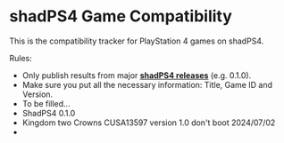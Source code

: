 # shadPS4 Game Compatibility

This is the compatibility tracker for PlayStation 4 games on shadPS4.

Rules:

- Only publish results from major [**shadPS4 releases**](https://github.com/shadps4-emu/shadPS4/releases) (e.g. 0.1.0).
- Make sure you put all the necessary information: Title, Game ID and Version.
- To be filled...
- ShadPS4 0.1.0
- Kingdom two Crowns CUSA13597 version 1.0 don't boot 2024/07/02
- 
